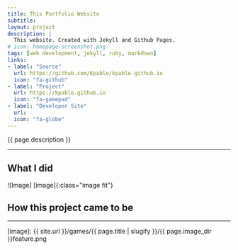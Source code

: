 ```yaml
---
title: This Portfolio Website
subtitle: 
layout: project
description: |
  This website. Created with Jekyll and Github Pages.
# icon: homepage-screenshot.png
tags: [web development, jekyll, ruby, markdown]
links:
- label: "Source"
  url: https://github.com/Kpable/kpable.github.io
  icon: "fa-github"
- label: "Project"
  url: https://kpable.github.io
  icon: "fa-gamepad"
- label: "Developer Site"
  url: 
  icon: "fa-globe"
---
```


<!-- Description -->
{{ page.description }}

---

## What I did


![Image] [image]{:class="image fit"}

<!--excerpt_end-->

## How this project came to be


---


<!-- [image]: {{ site.url }}/assets/images/project-category/image.png -->
[image]: {{ site.url }}/games/{{ page.title | slugify }}/{{ page.image_dir }}feature.png